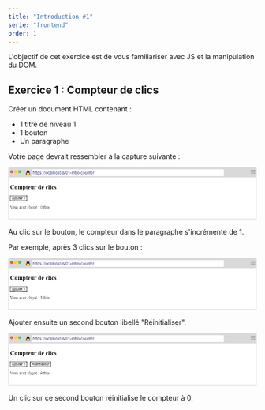 ```yaml
---
title: "Introduction #1"
serie: "frontend"
order: 1
--- 
```


L'objectif de cet exercice est de vous familiariser avec JS et la manipulation du DOM.

## Exercice 1 : Compteur de clics

Créer un document HTML contenant : 

- 1 titre de niveau 1 
- 1 bouton  
- Un paragraphe

Votre page devrait ressembler à la capture suivante : 

![capture](./img/increment-1-1.png)

Au clic sur le bouton, le compteur dans le paragraphe s'incrémente de 1.

Par exemple, après 3 clics sur le bouton : 

![capture](./img/increment-1-1b.png) 

Ajouter ensuite un second bouton libellé "Réinitialiser". 

![capture](./img/increment-1-2.png) 

Un clic sur ce second bouton réinitialise le compteur à 0.
